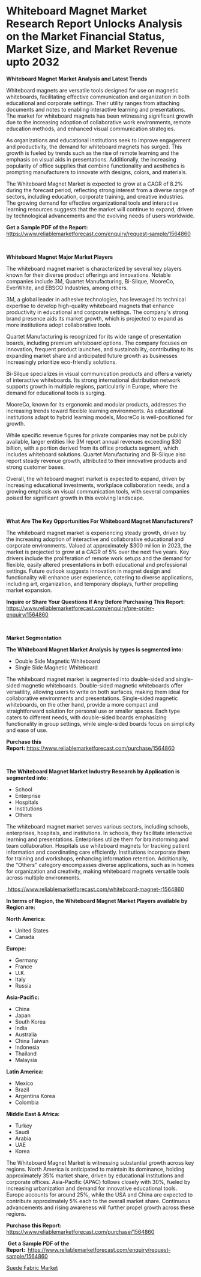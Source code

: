 <p><h1>Whiteboard Magnet Market Research Report Unlocks Analysis on the Market Financial Status, Market Size, and Market Revenue upto 2032</h1></p><p><strong>Whiteboard Magnet Market Analysis and Latest Trends</strong></p>
<p><p>Whiteboard magnets are versatile tools designed for use on magnetic whiteboards, facilitating effective communication and organization in both educational and corporate settings. Their utility ranges from attaching documents and notes to enabling interactive learning and presentations. The market for whiteboard magnets has been witnessing significant growth due to the increasing adoption of collaborative work environments, remote education methods, and enhanced visual communication strategies.</p><p>As organizations and educational institutions seek to improve engagement and productivity, the demand for whiteboard magnets has surged. This growth is fueled by trends such as the rise of remote learning and the emphasis on visual aids in presentations. Additionally, the increasing popularity of office supplies that combine functionality and aesthetics is prompting manufacturers to innovate with designs, colors, and materials.</p><p>The Whiteboard Magnet Market is expected to grow at a CAGR of 8.2% during the forecast period, reflecting strong interest from a diverse range of sectors, including education, corporate training, and creative industries. The growing demand for effective organizational tools and interactive learning resources suggests that the market will continue to expand, driven by technological advancements and the evolving needs of users worldwide.</p></p>
<p><strong>Get a Sample PDF of the Report:&nbsp;</strong> <a href="https://www.reliablemarketforecast.com/enquiry/request-sample/1564860?utm_campaign=1169&utm_medium=2&utm_source=Github&utm_content=ia&utm_term=08022025&utm_id=whiteboard-magnet">https://www.reliablemarketforecast.com/enquiry/request-sample/1564860</a></p>
<p>&nbsp;</p>
<p><strong>Whiteboard Magnet Major Market Players</strong></p>
<p><p>The whiteboard magnet market is characterized by several key players known for their diverse product offerings and innovations. Notable companies include 3M, Quartet Manufacturing, Bi-Silque, MooreCo, EverWhite, and EBSCO Industries, among others.</p><p>3M, a global leader in adhesive technologies, has leveraged its technical expertise to develop high-quality whiteboard magnets that enhance productivity in educational and corporate settings. The company's strong brand presence aids its market growth, which is projected to expand as more institutions adopt collaborative tools.</p><p>Quartet Manufacturing is recognized for its wide range of presentation boards, including premium whiteboard options. The company focuses on innovation, frequent product launches, and sustainability, contributing to its expanding market share and anticipated future growth as businesses increasingly prioritize eco-friendly solutions.</p><p>Bi-Silque specializes in visual communication products and offers a variety of interactive whiteboards. Its strong international distribution network supports growth in multiple regions, particularly in Europe, where the demand for educational tools is surging.</p><p>MooreCo, known for its ergonomic and modular products, addresses the increasing trends toward flexible learning environments. As educational institutions adapt to hybrid learning models, MooreCo is well-positioned for growth.</p><p>While specific revenue figures for private companies may not be publicly available, larger entities like 3M report annual revenues exceeding $30 billion, with a portion derived from its office products segment, which includes whiteboard solutions. Quartet Manufacturing and Bi-Silque also report steady revenue growth, attributed to their innovative products and strong customer bases.</p><p>Overall, the whiteboard magnet market is expected to expand, driven by increasing educational investments, workplace collaboration needs, and a growing emphasis on visual communication tools, with several companies poised for significant growth in this evolving landscape.</p></p>
<p>&nbsp;</p>
<p><strong>What Are The Key Opportunities For Whiteboard Magnet Manufacturers?</strong></p>
<p><p>The whiteboard magnet market is experiencing steady growth, driven by the increasing adoption of interactive and collaborative educational and corporate environments. Valued at approximately $300 million in 2023, the market is projected to grow at a CAGR of 5% over the next five years. Key drivers include the proliferation of remote work setups and the demand for flexible, easily altered presentations in both educational and professional settings. Future outlook suggests innovation in magnet design and functionality will enhance user experience, catering to diverse applications, including art, organization, and temporary displays, further propelling market expansion.</p></p>
<p><strong>Inquire or Share Your Questions If Any Before Purchasing This Report:</strong> <a href="https://www.reliablemarketforecast.com/enquiry/pre-order-enquiry/1564860?utm_campaign=1169&utm_medium=2&utm_source=Github&utm_content=ia&utm_term=08022025&utm_id=whiteboard-magnet">https://www.reliablemarketforecast.com/enquiry/pre-order-enquiry/1564860</a></p>
<p>&nbsp;</p>
<p><strong>Market Segmentation</strong></p>
<p><strong>The Whiteboard Magnet Market Analysis by types is segmented into:</strong></p>
<p><ul><li>Double Side Magnetic Whiteboard</li><li>Single Side Magnetic Whiteboard</li></ul></p>
<p><p>The whiteboard magnet market is segmented into double-sided and single-sided magnetic whiteboards. Double-sided magnetic whiteboards offer versatility, allowing users to write on both surfaces, making them ideal for collaborative environments and presentations. Single-sided magnetic whiteboards, on the other hand, provide a more compact and straightforward solution for personal use or smaller spaces. Each type caters to different needs, with double-sided boards emphasizing functionality in group settings, while single-sided boards focus on simplicity and ease of use.</p></p>
<p><strong>Purchase this Report:&nbsp;</strong><a href="https://www.reliablemarketforecast.com/purchase/1564860?utm_campaign=1169&utm_medium=2&utm_source=Github&utm_content=ia&utm_term=08022025&utm_id=whiteboard-magnet">https://www.reliablemarketforecast.com/purchase/1564860</a></p>
<p>&nbsp;</p>
<p><strong>The Whiteboard Magnet Market Industry Research by Application is segmented into:</strong></p>
<p><ul><li>School</li><li>Enterprise</li><li>Hospitals</li><li>Institutions</li><li>Others</li></ul></p>
<p><p>The whiteboard magnet market serves various sectors, including schools, enterprises, hospitals, and institutions. In schools, they facilitate interactive learning and presentations. Enterprises utilize them for brainstorming and team collaboration. Hospitals use whiteboard magnets for tracking patient information and coordinating care efficiently. Institutions incorporate them for training and workshops, enhancing information retention. Additionally, the "Others" category encompasses diverse applications, such as in homes for organization and creativity, making whiteboard magnets versatile tools across multiple environments.</p></p>
<p><a href="https://www.reliablemarketforecast.com/whiteboard-magnet-r1564860?utm_campaign=1169&utm_medium=2&utm_source=Github&utm_content=ia&utm_term=08022025&utm_id=whiteboard-magnet">&nbsp;https://www.reliablemarketforecast.com/whiteboard-magnet-r1564860</a></p>
<p><strong>In terms of Region, the Whiteboard Magnet Market Players available by Region are:</strong></p>
<p>
    <p> <strong> North America: </strong>
        <ul>
            <li>United States</li>
            <li>Canada</li>
        </ul>
        </p> 
    <p> <strong> Europe: </strong>
        <ul>
            <li>Germany</li>
            <li>France</li>
            <li>U.K.</li>
            <li>Italy</li>
            <li>Russia</li>
        </ul>
        </p> 
    <p> <strong> Asia-Pacific: </strong>
        <ul>
            <li>China</li>
            <li>Japan</li>
            <li>South Korea</li>
            <li>India</li>
            <li>Australia</li>
            <li>China Taiwan</li>
            <li>Indonesia</li>
            <li>Thailand</li>
            <li>Malaysia</li>
        </ul>
        </p> 
    <p> <strong> Latin America: </strong>
        <ul>
            <li>Mexico</li>
            <li>Brazil</li>
            <li>Argentina Korea</li>
            <li>Colombia</li>
        </ul>
        </p> 
    <p> <strong> Middle East & Africa: </strong>
        <ul>
            <li>Turkey</li>
            <li>Saudi</li>
            <li>Arabia</li>
            <li>UAE</li>
            <li>Korea</li>
        </ul>
    </p>
    </p>
<p><p>The Whiteboard Magnet Market is witnessing substantial growth across key regions. North America is anticipated to maintain its dominance, holding approximately 35% market share, driven by educational institutions and corporate offices. Asia-Pacific (APAC) follows closely with 30%, fueled by increasing urbanization and demand for innovative educational tools. Europe accounts for around 25%, while the USA and China are expected to contribute approximately 5% each to the overall market share. Continuous advancements and rising awareness will further propel growth across these regions.</p></p>
<p><strong>Purchase this Report: </strong><a href="https://www.reliablemarketforecast.com/purchase/1564860?utm_campaign=1169&utm_medium=2&utm_source=Github&utm_content=ia&utm_term=08022025&utm_id=whiteboard-magnet">https://www.reliablemarketforecast.com/purchase/1564860</a></p>
<p>&nbsp;<strong>Get a Sample PDF of the Report:&nbsp;&nbsp;</strong><a href="https://www.reliablemarketforecast.com/enquiry/request-sample/1564860?utm_campaign=1169&utm_medium=2&utm_source=Github&utm_content=ia&utm_term=08022025&utm_id=whiteboard-magnet">https://www.reliablemarketforecast.com/enquiry/request-sample/1564860</a></p>
<p><strong></strong></p>
<p><p><a href="https://github.com/pizolina/Market-Research-Report-List-7/blob/main/suede-fabric-market.md?utm_campaign=1169&utm_medium=2&utm_source=Github&utm_content=ia&utm_term=08022025&utm_id=whiteboard-magnet">Suede Fabric Market</a></p></p>
